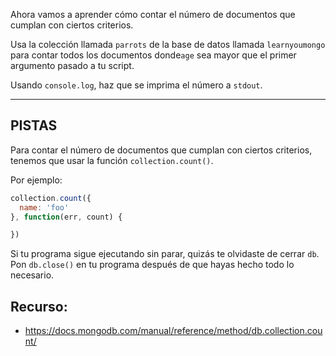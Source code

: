 Ahora vamos a aprender cómo contar el número de documentos
que cumplan con ciertos criterios.

Usa la colección llamada `parrots` de la base de datos llamada
`learnyoumongo` para contar todos los documentos donde`age` sea
mayor que el primer argumento pasado a tu script.

Usando `console.log`, haz que se imprima el número a `stdout`.

-----------------------------------------------------------
## PISTAS

Para contar el número de documentos que cumplan con ciertos criterios,
tenemos que usar la función `collection.count()`.

Por ejemplo:

```js
collection.count({
  name: 'foo'
}, function(err, count) {

})
```

Si tu programa sigue ejecutando sin parar, quizás te olvidaste de cerrar `db`.
Pon `db.close()` en tu programa después de que hayas hecho todo lo necesario.

## Recurso:
* https://docs.mongodb.com/manual/reference/method/db.collection.count/
